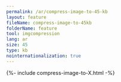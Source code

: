 ```yaml
---
permalink: /ar/compress-image-to-45-kb
layout: feature
fileName: compress-image-to-45kb
folderName: feature
tool: imgcompression
lang: ar
size: 45
type: kb
nointernationalization: true
---
```

{%- include compress-image-to-X.html -%}       
